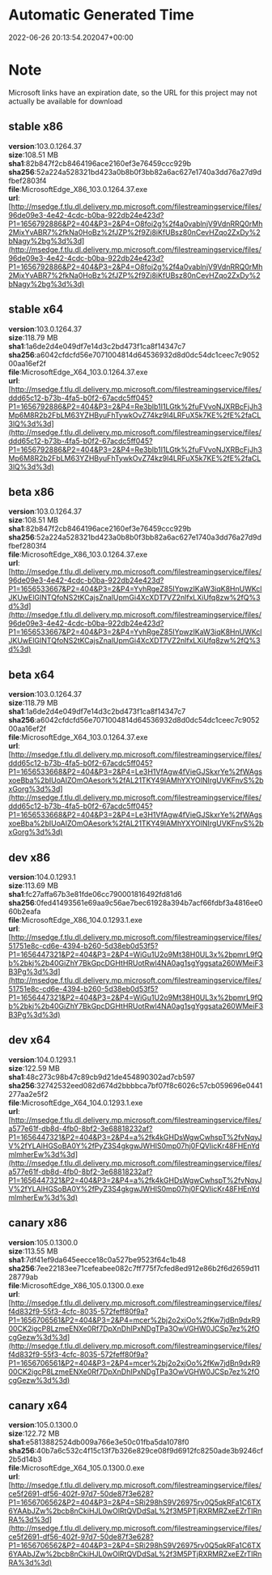 # Automatic Generated Time
2022-06-26 20:13:54.202047+00:00

# Note
Microsoft links have an expiration date, so the URL for this project may not actually be available for download

## stable x86
**version**:103.0.1264.37  
**size**:108.51 MB  
**sha1**:82b847f2cb8464196ace2160ef3e76459ccc929b  
**sha256**:52a224a528321bd423a0b8b0f3bb82a6ac627e1740a3dd76a27d9dfbef2803f4  
**file**:MicrosoftEdge_X86_103.0.1264.37.exe  
**url**:[http://msedge.f.tlu.dl.delivery.mp.microsoft.com/filestreamingservice/files/96de09e3-4e42-4cdc-b0ba-922db24e423d?P1=1656792886&P2=404&P3=2&P4=O8foi2g%2f4a0vablnjV9VdnRRQ0rMh2MjxYvABR7%2fkNa0HoBz%2fJZP%2f9Zj8iKfUBsz80nCevHZqo2ZxDy%2bNagy%2bg%3d%3d](http://msedge.f.tlu.dl.delivery.mp.microsoft.com/filestreamingservice/files/96de09e3-4e42-4cdc-b0ba-922db24e423d?P1=1656792886&P2=404&P3=2&P4=O8foi2g%2f4a0vablnjV9VdnRRQ0rMh2MjxYvABR7%2fkNa0HoBz%2fJZP%2f9Zj8iKfUBsz80nCevHZqo2ZxDy%2bNagy%2bg%3d%3d)  

## stable x64
**version**:103.0.1264.37  
**size**:118.79 MB  
**sha1**:1a6de2d4e049df7e14d3c2bd473f1ca8f14347c7  
**sha256**:a6042cfdcfd56e7071004814d64536932d8d0dc54dc1ceec7c905200aa16ef2f  
**file**:MicrosoftEdge_X64_103.0.1264.37.exe  
**url**:[http://msedge.f.tlu.dl.delivery.mp.microsoft.com/filestreamingservice/files/ddd65c12-b73b-4fa5-b0f2-67acdc5ff045?P1=1656792886&P2=404&P3=2&P4=Re3blb1I1LGtk%2fuFVvoNJXRBcFjJh3Mp6M8R2b2FbLM63YZHByuFhTywkOvZ74kz9l4LRFuX5k7KE%2fE%2faCL3lQ%3d%3d](http://msedge.f.tlu.dl.delivery.mp.microsoft.com/filestreamingservice/files/ddd65c12-b73b-4fa5-b0f2-67acdc5ff045?P1=1656792886&P2=404&P3=2&P4=Re3blb1I1LGtk%2fuFVvoNJXRBcFjJh3Mp6M8R2b2FbLM63YZHByuFhTywkOvZ74kz9l4LRFuX5k7KE%2fE%2faCL3lQ%3d%3d)  

## beta x86
**version**:103.0.1264.37  
**size**:108.51 MB  
**sha1**:82b847f2cb8464196ace2160ef3e76459ccc929b  
**sha256**:52a224a528321bd423a0b8b0f3bb82a6ac627e1740a3dd76a27d9dfbef2803f4  
**file**:MicrosoftEdge_X86_103.0.1264.37.exe  
**url**:[http://msedge.f.tlu.dl.delivery.mp.microsoft.com/filestreamingservice/files/96de09e3-4e42-4cdc-b0ba-922db24e423d?P1=1656533667&P2=404&P3=2&P4=YvhRgeZ85IYpwzIKaW3iqK8HnUWKclJKUwElGINTQfoNS2tKCajsZnalUpmGi4XcXDT7VZ2nlfxLXiUfq8zw%2fQ%3d%3d](http://msedge.f.tlu.dl.delivery.mp.microsoft.com/filestreamingservice/files/96de09e3-4e42-4cdc-b0ba-922db24e423d?P1=1656533667&P2=404&P3=2&P4=YvhRgeZ85IYpwzIKaW3iqK8HnUWKclJKUwElGINTQfoNS2tKCajsZnalUpmGi4XcXDT7VZ2nlfxLXiUfq8zw%2fQ%3d%3d)  

## beta x64
**version**:103.0.1264.37  
**size**:118.79 MB  
**sha1**:1a6de2d4e049df7e14d3c2bd473f1ca8f14347c7  
**sha256**:a6042cfdcfd56e7071004814d64536932d8d0dc54dc1ceec7c905200aa16ef2f  
**file**:MicrosoftEdge_X64_103.0.1264.37.exe  
**url**:[http://msedge.f.tlu.dl.delivery.mp.microsoft.com/filestreamingservice/files/ddd65c12-b73b-4fa5-b0f2-67acdc5ff045?P1=1656533668&P2=404&P3=2&P4=Le3H1VfAgw4fVieGJSkxrYe%2fWAgsxoeBba%2bIUoAIZOmOAesork%2fAL21TKY49lAMhYXYOlNIrgUVKFnvS%2bxGorg%3d%3d](http://msedge.f.tlu.dl.delivery.mp.microsoft.com/filestreamingservice/files/ddd65c12-b73b-4fa5-b0f2-67acdc5ff045?P1=1656533668&P2=404&P3=2&P4=Le3H1VfAgw4fVieGJSkxrYe%2fWAgsxoeBba%2bIUoAIZOmOAesork%2fAL21TKY49lAMhYXYOlNIrgUVKFnvS%2bxGorg%3d%3d)  

## dev x86
**version**:104.0.1293.1  
**size**:113.69 MB  
**sha1**:fc27affa67b3e81fde06cc790001816492fd81d6  
**sha256**:0fed41493561e69aa9c56ae7bec61928a394b7acf66fdbf3a4816ee060b2eafa  
**file**:MicrosoftEdge_X86_104.0.1293.1.exe  
**url**:[http://msedge.f.tlu.dl.delivery.mp.microsoft.com/filestreamingservice/files/51751e8c-cd6e-4394-b260-5d38eb0d53f5?P1=1656447321&P2=404&P3=2&P4=WiGu1U2o9Mt38H0UL3x%2bpmrL9fQb%2bkj%2b40GiZhY7BkGpcDGHtHRUotRwl4NA0ag1sgYggsata260WMeiF3B3Pg%3d%3d](http://msedge.f.tlu.dl.delivery.mp.microsoft.com/filestreamingservice/files/51751e8c-cd6e-4394-b260-5d38eb0d53f5?P1=1656447321&P2=404&P3=2&P4=WiGu1U2o9Mt38H0UL3x%2bpmrL9fQb%2bkj%2b40GiZhY7BkGpcDGHtHRUotRwl4NA0ag1sgYggsata260WMeiF3B3Pg%3d%3d)  

## dev x64
**version**:104.0.1293.1  
**size**:122.59 MB  
**sha1**:48c273c98b47c89cb9d21de454890302ad7cb597  
**sha256**:32742532eed082d674d2bbbbca7bf07f8c6026c57cb059696e0441277aa2e5f2  
**file**:MicrosoftEdge_X64_104.0.1293.1.exe  
**url**:[http://msedge.f.tlu.dl.delivery.mp.microsoft.com/filestreamingservice/files/a577e61f-db8d-4fb0-8bf2-3e68818232af?P1=1656447321&P2=404&P3=2&P4=a%2fk4kGHDsWgwCwhspT%2fvNqyJV%2fYLAlHGSoBA0Y%2fPyZ3S4gkgwJWHIS0mp07hj0FQVIicKr48FHEnYdmlmherEw%3d%3d](http://msedge.f.tlu.dl.delivery.mp.microsoft.com/filestreamingservice/files/a577e61f-db8d-4fb0-8bf2-3e68818232af?P1=1656447321&P2=404&P3=2&P4=a%2fk4kGHDsWgwCwhspT%2fvNqyJV%2fYLAlHGSoBA0Y%2fPyZ3S4gkgwJWHIS0mp07hj0FQVIicKr48FHEnYdmlmherEw%3d%3d)  

## canary x86
**version**:105.0.1300.0  
**size**:113.55 MB  
**sha1**:7df41ef9da645eecce18c0a527be9523f64c1b48  
**sha256**:7ee22183ee71cefeabee082c7ff775f7cfed8ed912e86b2f6d2659d1128779ab  
**file**:MicrosoftEdge_X86_105.0.1300.0.exe  
**url**:[http://msedge.f.tlu.dl.delivery.mp.microsoft.com/filestreamingservice/files/f4d832f9-55f3-4cfc-8035-572feff80f9a?P1=1656706561&P2=404&P3=2&P4=mcer%2bj2o2xjOo%2fKw7jdBn9dxR900CK2igcP8LzmeENXe0Rf7DpXnDhIPxNDgTPa3OwVGHW0JCSp7ez%2fOcgGezw%3d%3d](http://msedge.f.tlu.dl.delivery.mp.microsoft.com/filestreamingservice/files/f4d832f9-55f3-4cfc-8035-572feff80f9a?P1=1656706561&P2=404&P3=2&P4=mcer%2bj2o2xjOo%2fKw7jdBn9dxR900CK2igcP8LzmeENXe0Rf7DpXnDhIPxNDgTPa3OwVGHW0JCSp7ez%2fOcgGezw%3d%3d)  

## canary x64
**version**:105.0.1300.0  
**size**:122.72 MB  
**sha1**:e5813882524db009a766e3e50c01fba5da1078f0  
**sha256**:40b7a6c532c4f15c13f7b326e829ce08f9d6912fc8250ade3b9246cf2b5d14b3  
**file**:MicrosoftEdge_X64_105.0.1300.0.exe  
**url**:[http://msedge.f.tlu.dl.delivery.mp.microsoft.com/filestreamingservice/files/ce5f2691-df56-402f-97d7-50de87f3e628?P1=1656706562&P2=404&P3=2&P4=SRi298hS9V26975rv0Q5qkRFa1C6TX6YAAbJZw%2bcb8nCkiHJL0wOlRtQVDdSaL%2f3M5PTjRXRMRZxeEZrTIRnRA%3d%3d](http://msedge.f.tlu.dl.delivery.mp.microsoft.com/filestreamingservice/files/ce5f2691-df56-402f-97d7-50de87f3e628?P1=1656706562&P2=404&P3=2&P4=SRi298hS9V26975rv0Q5qkRFa1C6TX6YAAbJZw%2bcb8nCkiHJL0wOlRtQVDdSaL%2f3M5PTjRXRMRZxeEZrTIRnRA%3d%3d)  

